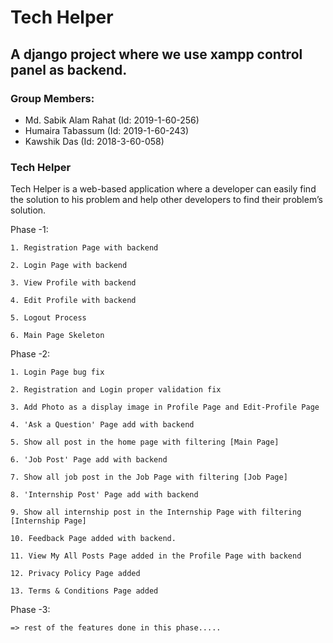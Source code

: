 # Tech Helper 

## A django project where we use xampp control panel as backend.

### Group Members:
- Md. Sabik Alam Rahat (Id: 2019-1-60-256)
- Humaira Tabassum (Id: 2019-1-60-243)
- Kawshik Das (Id: 2018-3-60-058)


### Tech Helper
Tech Helper is a web-based application where a developer can easily find the solution to his problem and help other developers to find their problem’s solution. 


Phase -1:
	
	1. Registration Page with backend

	2. Login Page with backend

	3. View Profile with backend

	4. Edit Profile with backend

	5. Logout Process

	6. Main Page Skeleton


Phase -2:

	1. Login Page bug fix

	2. Registration and Login proper validation fix

	3. Add Photo as a display image in Profile Page and Edit-Profile Page

	4. 'Ask a Question' Page add with backend

	5. Show all post in the home page with filtering [Main Page]

	6. 'Job Post' Page add with backend

	7. Show all job post in the Job Page with filtering [Job Page]

	8. 'Internship Post' Page add with backend

	9. Show all internship post in the Internship Page with filtering [Internship Page]

	10. Feedback Page added with backend.

	11. View My All Posts Page added in the Profile Page with backend

	12. Privacy Policy Page added

	13. Terms & Conditions Page added


Phase -3:

	=> rest of the features done in this phase.....



	